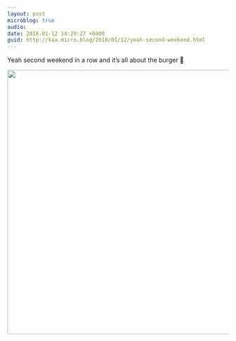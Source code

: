 ```yaml
---
layout: post
microblog: true
audio: 
date: 2018-01-12 14:29:27 +0400
guid: http://kaa.micro.blog/2018/01/12/yeah-second-weekend.html
---
```

Yeah second weekend in a row and it’s all about the burger 🍔

<img src="https://www.kaa.bz/uploads/2018/694e362732.jpg" width="600" height="600" />
